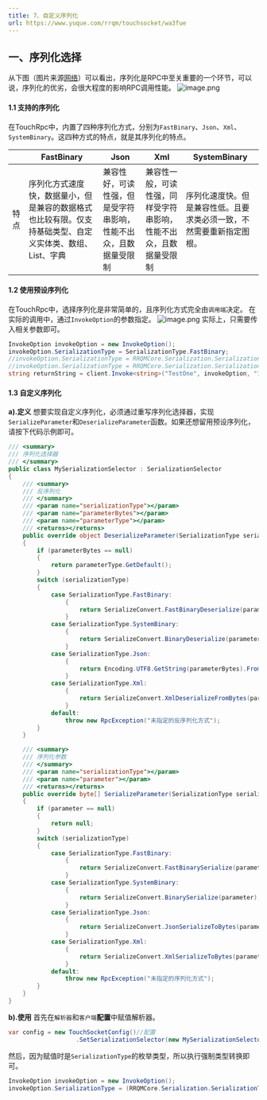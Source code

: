 ```yaml
---
title: 7、自定义序列化
url: https://www.yuque.com/rrqm/touchsocket/wa3fue
---
```


<a name="qxVGi"></a>

## 一、序列化选择

从下图（图片来源[网络](https://www.jianshu.com/p/7d6853140e13)）可以看出，序列化是RPC中至关重要的一个环节，可以说，序列化的优劣，会很大程度的影响RPC调用性能。
![image.png](..\\..\assets\wa3fue\1661092966551-af7ca695-42b3-492b-8c82-5d44d256a1df.png) <a name="xrkX2"></a>

#### 1.1 支持的序列化

在TouchRpc中，内置了四种序列化方式，分别为`FastBinary`、`Json`、`Xml`、`SystemBinary`。这四种方式的特点，就是其序列化的特点。

|  | FastBinary | Json | Xml | SystemBinary |
| --- | --- | --- | --- | --- |
| 特点 | 序列化方式速度快，数据量小，但是兼容的数据格式也比较有限。仅支持基础类型、自定义实体类、数组、List、字典 | 兼容性好，可读性强，但是受字符串影响，性能不出众，且数据量受限制 | 兼容性一般，可读性强，同样受字符串影响，性能不出众，且数据量受限制 | 序列化速度快。但是兼容性低。且要求类必须一致，不然需要重新指定图根。 |

<a name="guhM2"></a>

#### 1.2 使用预设序列化

在TouchRpc中，选择序列化是非常简单的，且序列化方式完全由`调用端`决定。
在实际的调用中，通过`InvokeOption`的参数指定。
![image.png](..\\..\assets\wa3fue\1661092966640-7ac3956c-c321-4598-acab-2563b2962094.png)
实际上，只需要传入相关参数即可。

```csharp
InvokeOption invokeOption = new InvokeOption();
invokeOption.SerializationType = SerializationType.FastBinary;
//invokeOption.SerializationType = RRQMCore.Serialization.SerializationType.Json;
//invokeOption.SerializationType = RRQMCore.Serialization.SerializationType.Xml;
string returnString = client.Invoke<string>("TestOne", invokeOption, "10");
```

<a name="t0SF0"></a>

#### 1.3 自定义序列化

**a).定义**
想要实现自定义序列化，必须通过重写序列化选择器，实现`SerializeParameter`和`DeserializeParameter`函数。如果还想留用预设序列化，请按下代码示例即可。

```csharp
/// <summary>
/// 序列化选择器
/// </summary>
public class MySerializationSelector : SerializationSelector
{
    /// <summary>
    /// 反序列化
    /// </summary>
    /// <param name="serializationType"></param>
    /// <param name="parameterBytes"></param>
    /// <param name="parameterType"></param>
    /// <returns></returns>
    public override object DeserializeParameter(SerializationType serializationType, byte[] parameterBytes, Type parameterType)
    {
        if (parameterBytes == null)
        {
            return parameterType.GetDefault();
        }
        switch (serializationType)
        {
            case SerializationType.FastBinary:
                {
                    return SerializeConvert.FastBinaryDeserialize(parameterBytes, 0, parameterType);
                }
            case SerializationType.SystemBinary:
                {
                    return SerializeConvert.BinaryDeserialize(parameterBytes, 0, parameterBytes.Length);
                }
            case SerializationType.Json:
                {
                    return Encoding.UTF8.GetString(parameterBytes).FromJson(parameterType);
                }
            case SerializationType.Xml:
                {
                    return SerializeConvert.XmlDeserializeFromBytes(parameterBytes, parameterType);
                }
            default:
                throw new RpcException("未指定的反序列化方式");
        }
    }

    /// <summary>
    /// 序列化参数
    /// </summary>
    /// <param name="serializationType"></param>
    /// <param name="parameter"></param>
    /// <returns></returns>
    public override byte[] SerializeParameter(SerializationType serializationType, object parameter)
    {
        if (parameter == null)
        {
            return null;
        }
        switch (serializationType)
        {
            case SerializationType.FastBinary:
                {
                    return SerializeConvert.FastBinarySerialize(parameter);
                }
            case SerializationType.SystemBinary:
                {
                    return SerializeConvert.BinarySerialize(parameter);
                }
            case SerializationType.Json:
                {
                    return SerializeConvert.JsonSerializeToBytes(parameter);
                }
            case SerializationType.Xml:
                {
                    return SerializeConvert.XmlSerializeToBytes(parameter);
                }
            default:
                throw new RpcException("未指定的序列化方式");
        }
    }
}
```

**b).使用**
首先在`解析器`和`客户端`**配置**中赋值解析器。

```csharp
var config = new TouchSocketConfig()//配置
                   .SetSerializationSelector(new MySerializationSelector());
```

然后，因为赋值时是`SerializationType`的枚举类型，所以执行强制类型转换即可。

```csharp
InvokeOption invokeOption = new InvokeOption();
invokeOption.SerializationType = (RRQMCore.Serialization.SerializationType)5;
```

